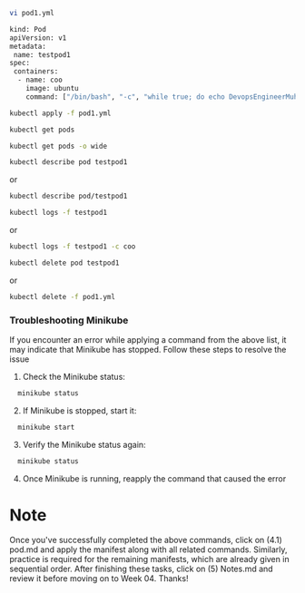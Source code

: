 ```sh
vi pod1.yml
```

```sh
kind: Pod
apiVersion: v1
metadata:
 name: testpod1
spec:
 containers:
  - name: coo
    image: ubuntu
    command: ["/bin/bash", "-c", "while true; do echo DevopsEngineerMuhammad; sleep 5 ; done"]
```

```sh
kubectl apply -f pod1.yml
```

```sh
kubectl get pods
```

```sh
kubectl get pods -o wide
```

```sh
kubectl describe pod testpod1
```
or
```sh
kubectl describe pod/testpod1
```

```sh
kubectl logs -f testpod1
```
or
```sh
kubectl logs -f testpod1 -c coo
```

```sh
kubectl delete pod testpod1
```
or
```sh
kubectl delete -f pod1.yml
```

### Troubleshooting Minikube
If you encounter an error while applying a command from the above list, it may indicate that Minikube has stopped. Follow these steps to resolve the issue

1. Check the Minikube status:
```sh
  minikube status
```

2. If Minikube is stopped, start it:
```sh
  minikube start
```

3. Verify the Minikube status again:
```sh
  minikube status
```

4. Once Minikube is running, reapply the command that caused the error

# Note
Once you've successfully completed the above commands, click on (4.1) pod.md and apply the manifest along with all related commands. Similarly, practice is required for the remaining manifests, which are already given in sequential order. After finishing these tasks, click on (5) Notes.md and review it before moving on to Week 04. Thanks!

